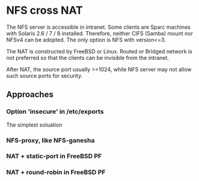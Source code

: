 # NFS cross NAT

The NFS server is accessible in intranet. Some clients are Sparc machines with Solaris 2.6 / 7 / 8 installed. Therefore, neither CIFS (Samba) mount nor NFSv4 can be adopted. The only option is NFS with version<=3.

The NAT is constructed by FreeBSD or Linux. Routed or Bridged network is not preferred so that the clients can be invisible from the intranet.

After NAT, the source port usually >=1024, while NFS server may not allow such source ports for security.


## Approaches

### Option 'insecure' in /etc/exports
The simplest soluation

### NFS-proxy, like NFS-ganesha

### NAT + static-port in FreeBSD PF

### NAT + round-robin in FreeBSD PF
